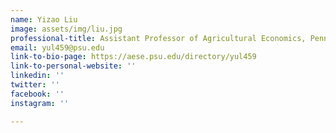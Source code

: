 ```yaml
---
name: Yizao Liu
image: assets/img/liu.jpg
professional-title: Assistant Professor of Agricultural Economics, Penn State
email: yul459@psu.edu
link-to-bio-page: https://aese.psu.edu/directory/yul459
link-to-personal-website: ''
linkedin: ''
twitter: ''
facebook: ''
instagram: ''

---
```

